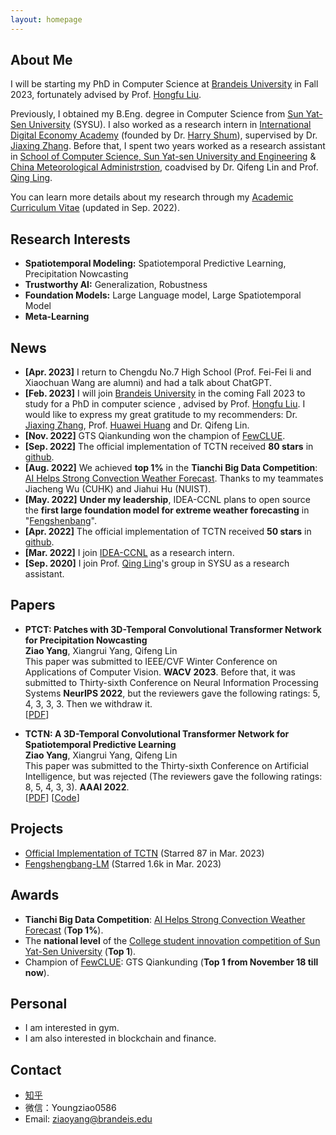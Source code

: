 ```yaml
---
layout: homepage
---
```


## About Me
I will be starting my PhD in Computer Science at [Brandeis University](https://www.brandeis.edu) in Fall 2023, fortunately advised by Prof. [Hongfu Liu](https://hongfuliu.com).

Previously, I obtained my B.Eng. degree in Computer Science from [Sun Yat-Sen University](https://www.sysu.edu.cn/sysuen/) (SYSU). I also worked as a research intern in [International Digital Economy Academy](https://idea.edu.cn/en/about-idea.html) (founded by Dr. [Harry Shum](https://www.microsoft.com/en-us/research/people/hshum/)), supervised by Dr. [Jiaxing Zhang](https://www.idea.edu.cn/research/ccnl.html). Before that,  I spent two years worked as a research assistant in [School of Computer Science, Sun Yat-sen University and Engineering](https://cse.sysu.edu.cn) & [China Meteorological Administrstion](https://www.cma.gov.cn), coadvised by Dr. Qifeng Lin and Prof. [Qing Ling](http://home.ustc.edu.cn/~qingling/).

You can learn more details about my research through my [Academic Curriculum Vitae](https://github.com/yangziao56/homepage/raw/main/pdf/Ziao_Yang-CV.pdf) (updated in Sep. 2022).


## Research Interests

- **Spatiotemporal Modeling:** Spatiotemporal Predictive Learning, Precipitation Nowcasting
- **Trustworthy AI:** Generalization, Robustness
- **Foundation Models:** Large Language model, Large Spatiotemporal Model
- **Meta-Learning** 


## News
- **[Apr. 2023]** I return to Chengdu No.7 High School (Prof. Fei-Fei li and Xiaochuan Wang are alumni) and had a talk about ChatGPT.
- **[Feb. 2023]** I will join [Brandeis University](https://www.brandeis.edu) in the coming Fall 2023 to study for a PhD in computer science , advised by Prof. [Hongfu Liu](https://hongfuliu.com). I would like to express my great gratitude to my recommenders: Dr. [Jiaxing Zhang](https://www.idea.edu.cn/research/ccnl.html), Prof. [Huawei Huang](http://xintelligence.pro) and Dr. Qifeng Lin.
- **[Nov. 2022]** GTS Qiankunding won the champion of [FewCLUE](https://www.cluebenchmarks.com/fewclue.html).
- **[Sep. 2022]** The official implementation of TCTN received **80 stars** in [github](https://github.com/yangziao56/TCTN-pytorch).
- **[Aug. 2022]** We achieved **top 1%** in the **Tianchi Big Data Competition**: [AI Helps Strong Convection Weather Forecast](https://tianchi.aliyun.com/competition/entrance/531962/rankingList). Thanks to my teammates Jiacheng Wu (CUHK) and Jiahui Hu (NUIST).
- **[May. 2022]** **Under my leadership**, IDEA-CCNL plans to open source the **first large foundation model for extreme weather forecasting** in "[Fengshenbang](https://github.com/IDEA-CCNL/Fengshenbang-LM)".
- **[Apr. 2022]** The official implementation of TCTN received **50 stars** in [github](https://github.com/yangziao56/TCTN-pytorch).
- **[Mar. 2022]** I join [IDEA-CCNL](https://idea.edu.cn/en/ccnl.html) as a research intern.
- **[Sep. 2020]** I join Prof. [Qing Ling](http://home.ustc.edu.cn/~qingling/)'s group in SYSU as a research assistant.

## Papers

- **PTCT: Patches with 3D-Temporal Convolutional Transformer Network for Precipitation Nowcasting**
  <br>
  **Ziao Yang**, Xiangrui Yang, Qifeng Lin
  <br>
  This paper was submitted to IEEE/CVF Winter Conference on Applications of Computer Vision. **WACV 2023**.
  Before that, it was submitted to Thirty-sixth Conference on Neural Information Processing Systems **NeurIPS 2022**, but the reviewers gave the following ratings: 5, 4, 3, 3, 3. Then we withdraw it.
  <br>
  [[PDF](https://arxiv.org/pdf/2112.01085v2.pdf)] 

- **TCTN: A 3D-Temporal Convolutional Transformer Network for Spatiotemporal Predictive Learning**
  <br>
  **Ziao Yang**, Xiangrui Yang, Qifeng Lin
  <br>
  This paper was submitted to the Thirty-sixth Conference on Artificial Intelligence, but was rejected (The reviewers gave the following ratings: 8, 5, 4, 3, 3). **AAAI 2022**.
  <br>
  [[PDF](https://arxiv.org/pdf/2112.01085v1.pdf)] [[Code](https://github.com/yangziao56/TCTN-pytorch)]

## Projects

- [Official Implementation of TCTN](https://github.com/yangziao56/TCTN-pytorch) (Starred 87 in Mar. 2023)
- [Fengshengbang-LM](https://github.com/IDEA-CCNL/Fengshenbang-LM) (Starred 1.6k in Mar. 2023)

## Awards

- **Tianchi Big Data Competition**: [AI Helps Strong Convection Weather Forecast](https://tianchi.aliyun.com/competition/entrance/531962/rankingList) (**Top 1%**).
- The **national level** of the [College student innovation competition of Sun Yat-Sen University](https://cse.sysu.edu.cn/sites/sdcs.live1.dpcms8.sysu.edu.cn/files/download/upload/zhong_shan_da_xue_ji_suan_ji_xue_yuan_2021nian_da_xue_sheng_chuang_xin_chuang_ye_xun_lian_ji_hua_xiang_mu_jie_ti_da_bian_ping_shen_jie_guo_gong_shi_.pdf) (**Top 1**).
- Champion of [FewCLUE](https://www.cluebenchmarks.com/fewclue.html): GTS Qiankunding (**Top 1 from November 18 till now**).


## Personal
- I am interested in gym.
- I am also interested in blockchain and finance.

## Contact
- [知乎](https://www.zhihu.com/people/qi-dian-5-52-16)
- 微信：Youngziao0586
- Email: ziaoyang@brandeis.edu
